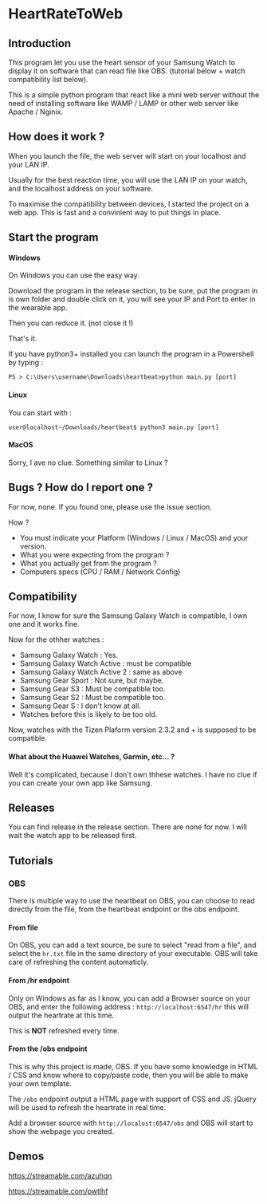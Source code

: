 # HeartRateToWeb

## Introduction

This program let you use the heart sensor of your Samsung Watch to display it on software that can read file like OBS. (tutorial below + watch compatibility list below). 

This is a simple python program that react like a mini web server without the need of installing software like WAMP / LAMP or other web server like Apache / Nginix.

## How does it work ?

When you launch the file, the web server will start on your localhost and your LAN IP.

Usually for the best reaction time, you will use the LAN IP on your watch, and the localhost address on your software.

To maximise the compatibility between devices, I started the project on a web app. This is fast and a convinient way to put things in place.

## Start the program

#### Windows
On Windows you can use the easy way.

Download the program in the release section, to be sure, put the program in is own folder
and double click on it, you will see your IP and Port to enter in the wearable app.

Then you can reduce it. (not close it !)

That's it.

If you have python3+ installed you can launch the program in a Powershell
by typing : 

```
PS > C:\Users\username\Downloads\heartbeat>python main.py [port]
``` 
#### Linux

You can start with : 
```
user@localhost~/Downloads/heartbeat$ python3 main.py [port]
```

#### MacOS

Sorry, I ave no clue. Something similar to Linux ?

## Bugs ? How do I report one ?

For now, none. If you found one, please use the issue section.

How ? 

 - You must indicate your Platform (Windows / Linux / MacOS) and your version.
 - What you were expecting from the program ?
 - What you actually get from the program ?
 - Computers specs (CPU / RAM / Network Config)


## Compatibility

For now, I know for sure the Samsung Galaxy Watch is compatible, I own one
and it works fine.

Now for the othher watches : 

 - Samsung Galaxy Watch : Yes.
 - Samsung Galaxy Watch Active : must be compatible
 - Samsung Galaxy Watch Active 2 : same as above
 - Samsung Gear Sport : Not sure, but maybe.
 - Samsung Gear S3 : Must be compatible too.
 - Samsung Gear S2 : Must be compatible too.
 - Samsung Gear S : I don't know at all.
 - Watches before this is likely to be too old.
 
Now, watches with the Tizen Plaform version 2.3.2 and + 
is supposed to be compatible.

#### What about the Huawei Watches, Garmin, etc... ?

Well it's complicated, because I don't own thhese watches. I have no clue if you can create your own app like Samsung.

## Releases

You can find release in the release section. There are none for now.
I will wait the watch app to be released first.

## Tutorials

### OBS

There is multiple way to use the heartbeat on OBS, you can choose to read directly from the file, from the heartbeat endpoint 
or the obs endpoint.

#### From file

On OBS, you can add a text source, be sure to select "read from a file", and select the `hr.txt` file in the same directory of your
executable. OBS will take care of refreshing the content automaticly.

#### From /hr endpoint

Only on Windows as far as I know, you can add a Browser source on your OBS, and enter the following
address : `http://localhost:6547/hr` this will output the heartrate at this time.

This is **NOT** refreshed every time.

#### From the /obs endpoint

This is why this project is made, OBS. If you have some knowledge in HTML / CSS and know where to copy/paste code, then
you will be able to make your own template.

The `/obs` endpoint output a HTML page with support of CSS and JS. 
jQuery will be used to refresh the heartrate in real time.

Add a browser source with `http://localost:6547/obs` and OBS will start to show the webpage you created.

## Demos 

https://streamable.com/azuhqn

https://streamable.com/pwtlhf
